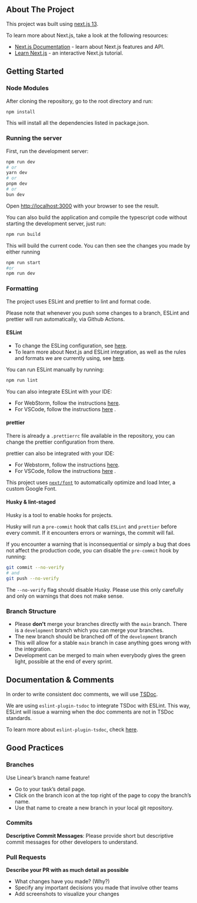 ## About The Project

This project was built using [next.js 13](https://nextjs.org/).

To learn more about Next.js, take a look at the following resources:

- [Next.js Documentation](https://nextjs.org/docs) - learn about Next.js features and API.
- [Learn Next.js](https://nextjs.org/learn) - an interactive Next.js tutorial.

## Getting Started

### Node Modules

After cloning the repository, go to the root directory and run:

```bash
npm install
```

This will install all the dependencies listed in package.json.

### Running the server

First, run the development server:

```bash
npm run dev
# or
yarn dev
# or
pnpm dev
# or
bun dev
```

Open [http://localhost:3000](http://localhost:3000) with your browser to see the result.

You can also build the application and compile the typescript code without starting the development server, just run:

```bash
npm run build
```

This will build the current code. You can then see the changes you made by either running

```bash
npm run start
#or
npm run dev
```

### Formatting

The project uses ESLint and prettier to lint and format code.

Please note that whenever you push some changes to a branch, ESLint and prettier will run automatically, via Github
Actions.

#### ESLint

- To change the ESLing configuration, see [here](https://eslint.org/docs/latest/use/configure/).
- To learn more about Next.js and ESLint integration, as well as the rules and formats we are currently using,
  see [here](https://nextjs.org/docs/pages/building-your-application/configuring/eslint).

You can run ESLint manually by running:

```bash
npm run lint
```

You can also integrate ESLint with your IDE:

- For WebStorm, follow the
  instructions [here](https://www.jetbrains.com/help/webstorm/eslint.html#ws_js_eslint_automatic_configuration).
- For VSCode, follow the instructions [here](https://marketplace.visualstudio.com/items?itemName=dbaeumer.vscode-eslint)
  .

#### prettier

There is already a `.prettierrc` file available in the repository, you can change the prettier configuration from
there.

prettier can also be integrated with your IDE:

- For Webstorm, follow the instructions [here](https://prettier.io/docs/en/webstorm).
- For VSCode, follow the instructions [here](https://marketplace.visualstudio.com/items?itemName=esbenp.prettier-vscode)
  .

This project uses [`next/font`](https://nextjs.org/docs/basic-features/font-optimization) to automatically optimize and
load Inter, a custom Google Font.

#### Husky & lint-staged

Husky is a tool to enable hooks for projects.

Husky will run a `pre-commit` hook that calls `ESLint` and `prettier` before every commit. If it encounters errors or
warnings, the commit will fail.

If you encounter a warning that is inconsequential or simply a bug that does not affect the production code, you can
disable the `pre-commit` hook by running:

```Bash
git commit --no-verify
# and
git push --no-verify
```

The `--no-verify` flag should disable Husky. Please use this only carefully and only on warnings that does not make
sense.

### Branch Structure

- Please **don't** merge your branches directly with the `main` branch. There is a `development` branch which you can merge your branches.
- The new branch should be branched off of the `development` branch
- This will allow for a stable `main` branch in case anything goes wrong with the integration.
- Development can be merged to main when everybody gives the green light, possible at the end of every sprint.

## Documentation & Comments

In order to write consistent doc comments, we will use [TSDoc](https://tsdoc.org/).

We are using `eslint-plugin-tsdoc` to integrate TSDoc with ESLint. This way, ESLint will issue a warning when the doc
comments are not in TSDoc standards.

To learn more about `eslint-plugin-tsdoc`, check [here](https://www.npmjs.com/package/eslint-plugin-tsdoc).

## Good Practices

### Branches

Use Linear’s branch name feature!

- Go to your task’s detail page.
- Click on the branch icon at the top right of the page to copy the branch’s name.
- Use that name to create a new branch in your local git repository.

### Commits

**Descriptive Commit Messages**: Please provide short but descriptive commit messages for other developers to understand.

### Pull Requests

**Describe your PR with as much detail as possible**

- What changes have you made? (Why?)
- Specify any important decisions you made that involve other teams
- Add screenshots to visualize your changes
